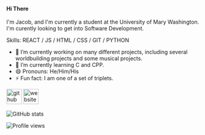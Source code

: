 #### Hi There
I'm Jacob, and I'm currently a student at the University of Mary Washington. I'm curently looking to get into Software Development.

Skills: REACT / JS / HTML / CSS / GIT / PYTHON

- 🔭 I’m currently working on many different projects, including several worldbuilding projects and some musical projects. 
- 🌱 I’m currently learning C and CPP. 
- 😄 Pronouns: He/Him/His 
- ⚡ Fun fact: I am one of a set of triplets. 


[<img src='https://cdn.jsdelivr.net/npm/simple-icons@3.0.1/icons/github.svg' alt='github' height='40'>](https://github.com/jhilker1)  [<img src='https://cdn.jsdelivr.net/npm/simple-icons@3.0.1/icons/icloud.svg' alt='website' height='40'>](https://jhilker.gitlab.io)  

![GitHub stats](https://github-readme-stats.vercel.app/api?username=jhilker1&show_icons=true)  

![Profile views](https://gpvc.arturio.dev/jhilker1)  
